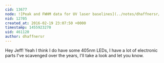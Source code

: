 ```yaml
---
cid: 13677
node: ![Peak and FWHM data for UV laser baselines](../notes/dhaffnersr/02-18-2016/peak-and-fwhm-data-for-uv-laser-baselines)
nid: 12705
created_at: 2016-02-19 23:07:50 +0000
timestamp: 1455923270
uid: 461120
author: dhaffnersr
---
```


Hey Jeff! Yeah I think I do have some 405nm LEDs, I have a lot of electronic parts I've scavenged over the years, I'll take a look and let you know.
